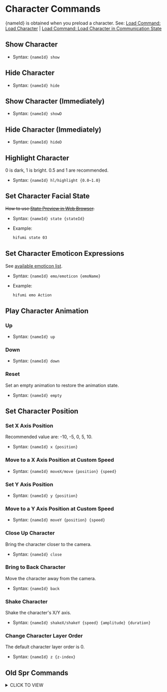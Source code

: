 # Character Commands

{nameId} is obtained when you preload a character. See: [Load Command: Load Character](./1-Command_load.md#load-character "Load Command: Load Character") | [Load Command: Load Character in Communication State](./1-Command_load.md#load-character-in-communication-state "Load Command: Load Character in Communication State")

## Show Character

- Syntax: `{nameId} show`

## Hide Character

- Syntax: `{nameId} hide`

## Show Character (Immediately)

- Syntax: `{nameId} showD`

## Hide Character (Immediately)

- Syntax: `{nameId} hideD`

## Highlight Character

0 is dark, 1 is bright. 0.5 and 1 are recommended.

- Syntax: `{nameId} hl/highlight {0.0~1.0}`

## Set Character Facial State

~~How to use [State Preview in Web Browser](./Draft_State_Preview_Web_Browser.md).~~

- Syntax: `{nameId} state {stateId}`
- Example:

  ```txt
  hifumi state 03
  ```

## Set Character Emoticon Expressions

See [available emoticon list](./Character_Emoticon_List.md "Available Emoticon List").

- Syntax: `{nameId} emo/emoticon {emoName}`
- Example:

  ```txt
  hifumi emo Action
  ```

## Play Character Animation

### Up

- Syntax: `{nameId} up`

### Down

- Syntax: `{nameId} down`

### Reset

Set an empty animation to restore the animation state.

- Syntax: `{nameId} empty`

## Set Character Position

### Set X Axis Position

Recommended value are: -10, -5, 0, 5, 10.

- Syntax: `{nameId} x {position}`

### Move to a X Axis Position at Custom Speed

- Syntax: `{nameId} moveX/move {position} {speed}`

### Set Y Axis Position

- Syntax: `{nameId} y {position}`

### Move to a Y Axis Position at Custom Speed

- Syntax: `{nameId} moveY {position} {speed}`

### Close Up Character

Bring the character closer to the camera.

- Syntax: `{nameId} close`

### Bring to Back Character

Move the character away from the camera.

- Syntax: `{nameId} back`

### Shake Character

Shake the character's X/Y axis.

- Syntax: `{nameId} shakeX/shakeY {speed} {amplitude} {duration}`

### Change Character Layer Order

The default character layer order is 0.

- Syntax: `{nameId} z {z-index}`

## Old Spr Commands

<details>
<summary>CLICK TO VIEW</summary>

### Show Character (Spr)

- Syntax: `spr show {nameId}`

### Hide Character (Spr)

- Syntax: `spr hide {nameId}`

### Show Character (Immediately) (Spr)

- Syntax: `spr showD {nameId}`

### Hide Character (Immediately) (Spr)

- Syntax: `spr hideD {nameId}`

### Highlight Character (Spr)

0 is dark, 1 is bright. 0.5 and 1 are recommended.

- Syntax: `spr hl/highlight {nameId} {0.0~1.0}`

### Set Character Facial State (Spr)

~~How to use [State Preview in Web Browser](./Draft_State_Preview_Web_Browser.md).~~

- Syntax: `spr state {nameId} {stateId}`
- Example:

  ```txt
  spr state hifumi 03
  ```

### Set Character Emoticon Expressions (Spr)

See [available emoticon list](./Character_Emoticon_List.md "Available Emoticon List").

- Syntax: `spr emo/emoticon {nameId} {emoName}`
- Example:

  ```txt
  spr emo hifumi Action
  ```

### Set Character Animation (Spr)

#### Up (Spr)

- Syntax: `spr up {nameId}`

#### Down (Spr)

- Syntax: `spr down {nameId}`

#### Reset (Spr)

Set an empty animation to restore the animation state.

- Syntax: `spr empty {nameID}`

### Set Character Position (Spr)

#### Set X Axis Position (Spr)

Recommended value: -10, -5, 0, 5, 10.

- Syntax: `spr x {nameID} {x}`

#### Move to a X Axis Position at Custom Speed (Spr)

- Syntax: `spr moveX/move {nameID} {x} {speed}`

### Set Y Axis Position (Spr)

- Syntax: `spr y {nameID} {y}`

#### Move to a Y Axis Position at Custom Speed (Spr)

- Syntax: `spr moveY {nameID} {y} {speed}`

#### Close Up Character (Spr)

Bring the character closer to the camera.

- Syntax: `spr close {nameID}`

#### Bring to Back Character (Spr)

Move the character away from the camera.

- Syntax: `spr back {nameId}`

#### Shake Character (Spr)

Shake the character's X/Y axis.

- Syntax: `spr shakeX/shakeY {nameId} {speed} {amplitude} {duration}`

#### Change Character Layer Order (Spr)

The default character layer order is 0.

- Syntax: `spr z {nameID} {z-index}`

</details>
